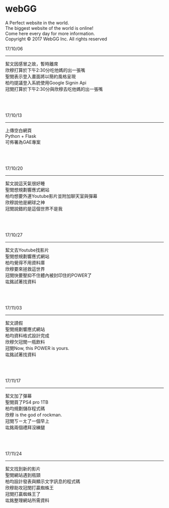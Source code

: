 # webGG

A Perfect website in the world. <br />
The biggest website of the world is online! <br />
Come here every day for more information. <br />
Copyright © 2017 WebGG Inc. All rights reserved

17/10/06<br />
<hr />
絜文因感冒之故，暫時離席<br />
欣穆打算於下午2:30分吃他媽的出一張嘴<br />
聖閔表示登入畫面將以簡約風格呈現<br />
柏均提議登入系統使用Google Signin Api<br />
冠閔打算於下午2:30分與欣穆去吃他媽的出一張嘴<br />
<br /><br /><br />

17/10/13<br />
<hr />
上傳空白網頁<br />
Python + Flask<br />
可佈署為GAE專案<br />
<br /><br /><br />

17/10/20<br />
<hr />
絜文說這天氣很好睡<br />
聖閔想規劃響應式網站<br />
柏均想要外連Youtube影片並附加聊天室與彈幕<br />
欣穆說他是網球之神<br />
冠閔說錯的是這個世界不是我<br />
<br /><br /><br />

17/10/27<br />
<hr />
絜文去Youtube找影片<br />
聖閔想規劃響應式網站<br />
柏均覺得不用資料庫<br />
欣穆要來拯救這世界<br />
冠閔快要壓抑不住體內被封印住的POWER了<br />
竑銘試著找資料<br />
<br /><br /><br />

17/11/03<br />
<hr />
絜文請假<br />
聖閔規劃響應式網站<br />
柏均資料格式設計完成<br />
欣穆欠冠閔一瓶飲料<br />
冠閔Now, this POWER is yours.<br />
竑銘試著找資料<br />
<br /><br /><br />

17/11/17<br />
<hr />
絜文加了彈幕<br />
聖閔買了PS4 pro 1TB<br />
柏均規劃儲存程式碼<br />
欣穆 is the god of rockman.<br />
冠閔ㄎㄧㄤ了一個早上<br />
竑銘兩個禮拜沒練腿<br />
<br /><br /><br />

17/11/24<br />
<hr />
絜文找到新的影片<br />
聖閔網站遇到瓶頸<br />
柏均設計發表與顯示文字訊息的程式碼<br />
欣穆助攻冠閔打贏蜘蛛王<br />
冠閔打贏蜘蛛王了<br />
竑銘整理網站所需資料<br />
<br /><br /><br />
